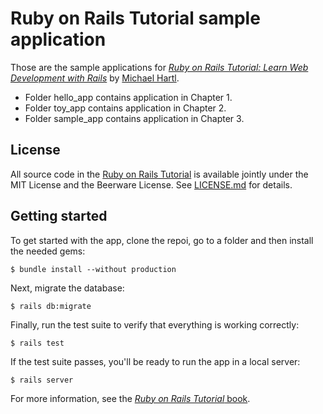 # Ruby on Rails Tutorial sample application

Those are the sample applications for
[*Ruby on Rails Tutorial:
Learn Web Development with Rails*](http://www.railstutorial.org/)
by [Michael Hartl](http://www.michaelhartl.com/).

- Folder hello_app contains application in Chapter 1.
- Folder toy_app contains application in Chapter 2.
- Folder sample_app contains application in Chapter 3.

## License

All source code in the [Ruby on Rails Tutorial](http://railstutorial.org/)
is available jointly under the MIT License and the Beerware License. See
[LICENSE.md](LICENSE.md) for details.

## Getting started

To get started with the app, clone the repoi, go to a folder and then install the needed gems:

```
$ bundle install --without production
```

Next, migrate the database:

```
$ rails db:migrate
```

Finally, run the test suite to verify that everything is working correctly:

```
$ rails test
```

If the test suite passes, you'll be ready to run the app in a local server:

```
$ rails server
```

For more information, see the
[*Ruby on Rails Tutorial* book](http://www.railstutorial.org/book).
